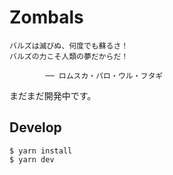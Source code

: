 # Zombals

```
バルズは滅びぬ、何度でも蘇るさ！
バルズの力こそ人類の夢だからだ！

        ── ロムスカ・パロ・ウル・フタギ
```

まだまだ開発中です。

## Develop

```
$ yarn install
$ yarn dev
```
